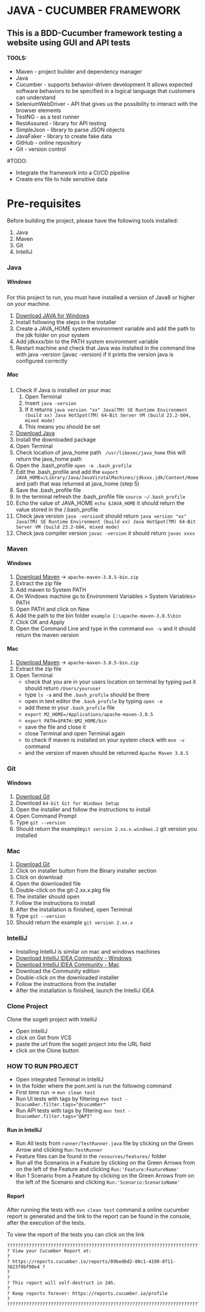 # JAVA - CUCUMBER FRAMEWORK
## This is a BDD-Cucumber framework testing a website using GUI and API tests
#### TOOLS:
- Maven - project builder and dependency manager
- Java
- Cucumber - supports behavior-driven development It allows expected software behaviors to be specified in a logical language that customers can understand
- SeleniumWebDriver - API that gives us the possibility to interact with the browser elements 
- TestNG - as a test runner
- RestAssured - library for API testing
- SimpleJson - library to parse JSON objects
- JavaFaker - library to create fake data
- GitHub - online repository
- Git - version control 

#TODO: 
- Integrate the framework into a CI/CD pipeline
- Create env file to hide sensitive data 


# Pre-requisites
Before building the project, please have the following tools installed:
1. Java
2. Maven
3. Git
4. IntelliJ


### Java
##### Windows
For this project to run, you must have installed a version of Java8 or higher on your machine.

1. [Download JAVA for Windows](https://www.oracle.com/java/technologies/downloads/#java8-windows)
2. Install following the steps in the installer
3. Create a JAVA_HOME system environment variable and add the path to the jdk folder on your system
4. Add jdkxxx/bin to the PATH system environment variable
5. Restart machine and check that Java was installed in the command line with java -version (javac -version) if it prints the version java is configured correctly

##### Mac
1. Check if Java is installed on your mac 
   1. Open Terminal
   2. Insert ```java -version```
   3. If it returns ```java version "xx"
      Java(TM) SE Runtime Environment (build xx)
      Java HotSpot(TM) 64-Bit Server VM (build 23.2-b04, mixed mode)```
   4. This means you should be set
2. [Download Java](https://www.oracle.com/java/technologies/downloads/#java8-mac)
3. Install the downloaded package
4. Open Terminal
5. Check location of java_home path ``` /usr/libexec/java_home``` this will return the java_home path
6. Open the .bash_profile ```open -e .bash_profile```
7. Edit the .bash_profile and add the ```export JAVA_HOME=/Library/Java/JavaVirutalMachines/jdkxxx.jdk/Content/Home``` and path that was returned at java_home (step 5)
8. Save the .bash_profile file
9. In the terminal refresh the .bash_profile file ```source ~/.bash_profile```
10. Echo the value of JAVA_HOME ```echo $JAVA_HOME``` it should return the value stored in the /.bash_profile
11. Check java version ```java -version```it should return ```java version "xx"
    Java(TM) SE Runtime Environment (build xx)
    Java HotSpot(TM) 64-Bit Server VM (build 23.2-b04, mixed mode)```
12. Check java compiler version ```javac -version``` it should return ```javac xxxx```



### Maven
#### Windows
1. [Download Maven](https://maven.apache.org/download.cgi) -> ```apache-maven-3.8.5-bin.zip```
2. Extract the zip file
3. Add maven to System PATH 
4. On Windows machine go to Environment Variables > System Variables> PATH
5. Open PATH and click on New
6. Add the path to the bin folder ```example C:\apache-maven-3.8.5\bin```
7. Click OK and Apply
8. Open the Command Line and type in the command ```mvn -v```  and it should return the maven version

#### Mac
1. [Download Maven](https://maven.apache.org/download.cgi) -> ```apache-maven-3.8.5-bin.zip```
2. Extract the zip file
3. Open Terminal 
   - check that you are in your users location on terminal by typing ```pwd```
         it should return ```/Users/youruser```
   - type ```ls -a``` and the ```.bash_profile``` should be there
   - open in text editor the ```.bash_profile``` by typing ```open -e```
   - add these in your ````.bash_profile```` file 
   - ```export M2_HOME=/Applications/apache-maven-3.8.5```
   - ```export PATH=$PATH:$M2_HOME/bin```
   - save the file and close it
   - close Terminal and open Terminal again
   - to check if maven is installed on your system check with ```mvn -v``` command
   - and the version of maven should be returned ```Apache Maven 3.8.5```

### Git
#### Windows
1. [Download Git](https://git-scm.com/download/win)
2. Download ```64-bit Git for Windows Setup``` 
3. Open the installer and follow the instructions to install 
4. Open Command Prompt 
5. Type ```git --version```
6. Should return the example```git version 2.xx.x.windows.2``` git version you installed

### Mac
1. [Download Git](https://git-scm.com/download/mac)
2. Click on installer button from the Binary installer section
3. Click on download
4. Open the downloaded file
5. Double-click on the git-2.xx.x.pkg file
6. The installer should open
7. Follow the instructions to install
8. After the installation is finished, open Terminal
9. Type ```git --version```
10. Should return the example ```git version 2.xx.x```


### IntelliJ
- Installing IntelliJ is similar on mac and windows machines 
- [Download IntelliJ IDEA Community - Windows](https://www.jetbrains.com/idea/download/#section=windows)
- [Download IntelliJ IDEA Community - Mac](https://www.jetbrains.com/idea/download/#section=mac)
- Download the Community edition 
- Double-click on the downloaded installer
- Follow the instructions from the installer
- After the installation is finished, launch the IntelliJ IDEA


### Clone Project
Clone the sogeti project with IntelliJ
- Open IntelliJ
- click on Get from VCS
- paste the url from the sogeti project into the URL field
- click on the Clone button


### HOW TO RUN PROJECT
- Open integrated Terminal in IntelliJ
- In the folder where the pom.xml is run the following command 
- First time run -> ```mvn clean test```
- Run UI tests with tags by filtering ```mvn test -Dcucumber.filter.tags="@cucumber"``` 
- Run API tests with tags by filtering ```mvn test -Dcucumber.filter.tags="@API"``` 

#### Run in IntelliJ
- Run All tests from ```runner/TestRunner.java``` file by clicking on the Green Arrow and clicking ```Run:TestRunner```
- Feature files can be found in the ```resources/features/``` folder
- Run all the Scenarios in a Feature by clicking on the Green Arrows from on the left of the Feature and clicking ```Run:'Feature:FeatureName'```
- Run 1 Scenario from a Feature by clicking on the Green Arrows from on the left of the Scenario and clicking ```Run:'Scenario:ScenarioName'```

#### Report
After running the tests with ```mvn clean test``` command
a online cucumber report is generated 
and the link to the report can be found in the console, after the execution of the tests.

To view the report of the tests you can click on the link

```
????????????????????????????????????????????????????????????????????????????
? View your Cucumber Report at:                                            ?
? https://reports.cucumber.io/reports/89bed6d2-80c1-4190-8f11-3623f9bf90e4 ?
?                                                                          ?
? This report will self-destruct in 24h.                                   ?
? Keep reports forever: https://reports.cucumber.io/profile                ?
????????????????????????????????????????????????????????????????????????????
```